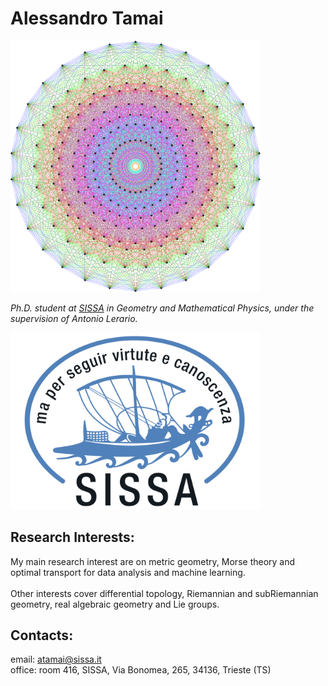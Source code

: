 
# Alessandro Tamai



<img src="https://github.com/aleetamai/aleetamai.github.io/blob/main/docs/assets/images/Lie_groups.png" width="400" />


​_Ph.D. student at [SISSA](https://www.sissa.it) in Geometry and Mathematical Physics, 
under the supervision of Antonio Lerario._

<img src="https://github.com/aleetamai/aleetamai.github.io/blob/main/docs/assets/images/sissalogo.png" width="400" />




## Research Interests:

My main research interest are on metric geometry, Morse theory and optimal transport for data analysis and machine learning.
\
\
Other interests cover differential topology, Riemannian and subRiemannian geometry, real algebraic geometry and Lie groups.



## Contacts:

email:  atamai@sissa.it
\
office: room 416, SISSA, Via Bonomea, 265, 34136, Trieste (TS)


